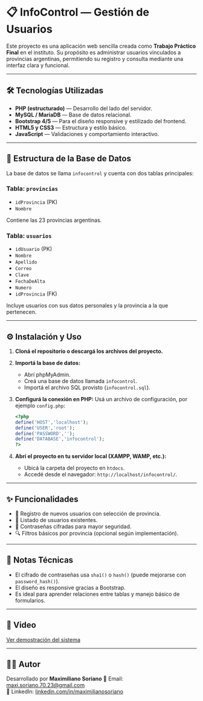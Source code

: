 
# 📋 InfoControl — Gestión de Usuarios

Este proyecto es una aplicación web sencilla creada como **Trabajo Práctico Final** en el instituto. Su propósito es administrar usuarios vinculados a provincias argentinas, permitiendo su registro y consulta mediante una interfaz clara y funcional.

---

## 🛠️ Tecnologías Utilizadas

- **PHP (estructurado)** — Desarrollo del lado del servidor.
- **MySQL / MariaDB** — Base de datos relacional.
- **Bootstrap 4/5** — Para el diseño responsive y estilizado del frontend.
- **HTML5 y CSS3** — Estructura y estilo básico.
- **JavaScript** — Validaciones y comportamiento interactivo.

---

## 🧩 Estructura de la Base de Datos

La base de datos se llama `infocontrol` y cuenta con dos tablas principales:

### Tabla: `provincias`
- `idProvincia` (PK)
- `Nombre`

Contiene las 23 provincias argentinas.

### Tabla: `usuarios`
- `idUsuario` (PK)
- `Nombre`
- `Apellido`
- `Correo`
- `Clave`
- `FechaDeAlta`
- `Numero`
- `idProvincia` (FK)

Incluye usuarios con sus datos personales y la provincia a la que pertenecen.

---

## ⚙️ Instalación y Uso

1. **Cloná el repositorio o descargá los archivos del proyecto.**

2. **Importá la base de datos:**
   - Abrí phpMyAdmin.
   - Creá una base de datos llamada `infocontrol`.
   - Importá el archivo SQL provisto (`infocontrol.sql`).

3. **Configurá la conexión en PHP:**
   Usá un archivo de configuración, por ejemplo `config.php`:

   ```php
   <?php
   define('HOST','localhost');
   define('USER','root');
   define('PASSWORD','');
   define('DATABASE','infocontrol');
   ?>

4. **Abrí el proyecto en tu servidor local (XAMPP, WAMP, etc.):**
   - Ubicá la carpeta del proyecto en `htdocs`.
   - Accedé desde el navegador: `http://localhost/infocontrol/`.

---

## ✨ Funcionalidades

- 📄 Registro de nuevos usuarios con selección de provincia.
- 📑 Listado de usuarios existentes.
- 🔐 Contraseñas cifradas para mayor seguridad.
- 🔍 Filtros básicos por provincia (opcional según implementación).

---

## 🧪 Notas Técnicas

- El cifrado de contraseñas usa `sha1()` o `hash()` (puede mejorarse con `password_hash()`).
- El diseño es responsive gracias a Bootstrap.
- Es ideal para aprender relaciones entre tablas y manejo básico de formularios.

---

## 📸 Video

[Ver demostración del sistema](https://drive.google.com/file/d/1Q4E-Cm8Picq1-r3v7JeWo5INt0ef7cLf/view?usp=sharing)

---

## 👨‍💻 Autor

Desarrollado por **Maximiliano Soriano**
📧 Email: [maxi.soriano.70.23@gmail.com](mailto:maxi.soriano.70.23@gmail.com)  
🔗 LinkedIn: [linkedin.com/in/maximilianosoriano](https://www.linkedin.com/in/maximiliano-soriano/)
